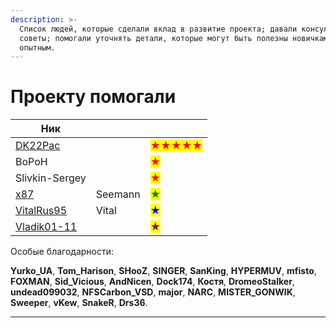 ```yaml
---
description: >-
  Список людей, которые сделали вклад в развитие проекта; давали консультации и
  советы; помогали уточнять детали, которые могут быть полезны новичкам и
  опытным.
---
```


# Проекту помогали

| Ник                                           |         |                                       |
| --------------------------------------------- | ------- | ------------------------------------- |
| [DK22Pac](https://github.com/DK22Pac)         |         | <mark style="color:red;">★★★★★</mark> |
| BoPoH                                         |         | <mark style="color:red;">★</mark>     |
| Slivkin-Sergey                                |         | <mark style="color:red;">★</mark>     |
| [x87](https://github.com/x87)                 | Seemann | <mark style="color:green;">★</mark>   |
| [VitalRus95](https://github.com/VitalRus95)   | Vital   | <mark style="color:blue;">★</mark>    |
| [Vladik01-11](https://github.com/Vladik01-11) |         | <mark style="color:purple;">★</mark>  |

Особые благодарности:

**Yurko\_UA**, **Tom\_Harison**, **SHooZ**, **SINGER**, **SanKing**, **HYPERMUV**, **mfisto**, **FOXMAN**, **Sid\_Vicious**, **AndNicen**, **Dock174**, **Костя**, **DromeoStalker**, **undead099032**, **NFSCarbon\_VSD**, **major**, **NARC**, **MISTER\_GONWIK**, **Sweeper**, **vKew**, **SnakeR**, **Drs36**.

****
